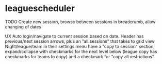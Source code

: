 # leaguescheduler
TODO
Create new session, browse between sessions
in breadcrumb, allow changing of dates

UX
Auto login/navigate to current session based on date. Header has previous/next session arrows, plus an "all sessions" that takes to grid view
Night/league/team in their settings menu have a "copy to session" section, expand/collapse with checkmarks for the next level below (league copy has checkmarks for teams to copy) and a checkmark for "copy all restrictions"
